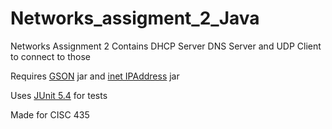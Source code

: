 # Networks_assigment_2_Java

Networks Assignment 2 Contains DHCP Server DNS Server and UDP Client to connect to those

Requires [GSON](https://github.com/google/gson) jar and [inet IPAddress](https://github.com/seancfoley/IPAddress) jar

Uses [JUnit 5.4](https://junit.org/junit5) for tests

Made for CISC 435

